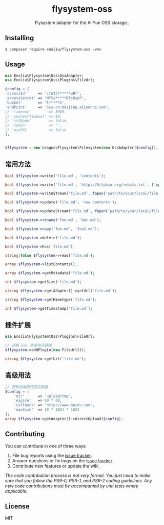 <h1 align="center"> flysystem-oss </h1>

<p align="center"> Flysystem adapter for the AliYun OSS storage..</p>


## Installing

```shell
$ composer require enoliu/flysystem-oss -vvv
```

## Usage
```php
use Enoliu\Flysystem\Oss\OssAdapter;   
use Enoliu\Flysystem\Oss\Plugins\FileUrl;  

$config = [
'accessId'     => 'LTAI77*****wHf',
'accessSecret' => 'MfSs*****DTcOzpP',
'bucket'       => 'l*****2',
'endPoint'     => 'oss-cn-beijing.aliyuncs.com',
// 'timeout'        => 3600,
// 'connectTimeout' => 10,
// 'isCName'        => false,
// 'token'          => '',
// 'useSSL'         => false
];


$flysystem = new League\Flysystem\Filesystem(new OssAdapter($config));
```
## 常用方法

```php
bool $flysystem->write('file.md', 'contents');

bool $flysystem->write('file.md', 'http://httpbin.org/robots.txt', ['options' => ['xxxxx' => 'application/redirect302']]);

bool $flysystem->writeStream('file.md', fopen('path/to/your/local/file.jpg', 'r'));

bool $flysystem->update('file.md', 'new contents');

bool $flysystem->updateStream('file.md', fopen('path/to/your/local/file.jpg', 'r'));

bool $flysystem->rename('foo.md', 'bar.md');

bool $flysystem->copy('foo.md', 'foo2.md');

bool $flysystem->delete('file.md');

bool $flysystem->has('file.md');

string|false $flysystem->read('file.md');

array $flysystem->listContents();

array $flysystem->getMetadata('file.md');

int $flysystem->getSize('file.md');

string $flysystem->getAdapter()->getUrl('file.md');

string $flysystem->getMimetype('file.md');

int $flysystem->getTimestamp('file.md');
```

## 插件扩展

```php
use Enoliu\Flysystem\Oss\Plugins\FileUrl; 

// 获取 oss 资源访问链接
$flysystem->addPlugin(new FileUrl());

string $flysystem->getUrl('file.md');

```
## 高级用法
```php
// 获取前端直传签名配置
$config = [
    'dir'      => 'upload/tmp',
    'expire'   => 60 * 60,
    'callback' => 'http://www.baidu.com',
    'maxSize'  => 10 * 1024 * 1024
];
array $flysystem->getAdapter()->directUpload($config);
```


## Contributing

You can contribute in one of three ways:

1. File bug reports using the [issue tracker](https://github.com/enoliu/flysystem-oss/issues).
2. Answer questions or fix bugs on the [issue tracker](https://github.com/enoliu/flysystem-oss/issues).
3. Contribute new features or update the wiki.

_The code contribution process is not very formal. You just need to make sure that you follow the PSR-0, PSR-1, and PSR-2 coding guidelines. Any new code contributions must be accompanied by unit tests where applicable._

## License

MIT